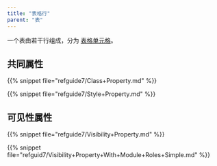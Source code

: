 ```yaml
---
title: "表格行"
parent: "表"
---
```



一个表由若干行组成，分为 [表格单元格](table-cell)。

## 共同属性

{{% snippet file="refguide7/Class+Property.md" %}}

{{% snippet file="refguide7/Style+Property.md" %}}

## 可见性属性

{{% snippet file="refguide7/Visibility+Property.md" %}}

{{% snippet file="refguid7/Visibility+Property+With+Module+Roles+Simple.md" %}}
